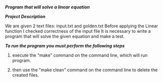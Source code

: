 ___Program that will solve a linear equation___

___Project Description___

We are given 2 text files: input.txt and golden.txt
Before applying the Linear function I checked correctness of the input file
It is necessary to write a program that
will solve the given equation and make a test.

___To run the program you must perform the following steps___

1. execute the "make" command on the command line,
which will run program.

2. then use the "make clean" command on the command line
 to delete the created files.
